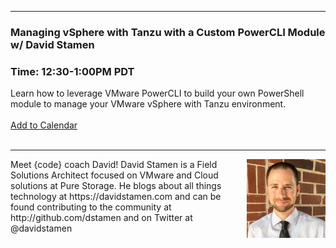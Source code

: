<style>
  .wrapper {margin-top:75px;}
  header {top:20px!important;
  .session-wrapper{border:1px solid #36373b; border-radius:5px; padding:20px; background-color:##D3D3D3;}
  
</style>
<hr/>

### **Managing vSphere with Tanzu with a Custom PowerCLI Module w/ David Stamen**
### **Time: 12:30-1:00PM PDT**
<div class="session-wrapper">
Learn how to leverage VMware PowerCLI to build your own PowerShell module to manage your VMware vSphere with Tanzu environment.<br>
<br> 
  <a title="Add to Calendar" class="addeventatc" data-id="lP5085502" href="https://www.addevent.com/event/lP5085502" target="_blank" rel="nofollow">Add to Calendar</a>
        <script type="text/javascript" src="https://addevent.com/libs/atc/1.6.1/atc.min.js" async defer></script>
</div>
<br> 
<hr/>
<img src="davidstamen.jpeg" alt="David Stamen" width="25%" align="right">
    
<p>Meet {code} coach David! David Stamen is a Field Solutions Architect focused on VMware and Cloud solutions at Pure Storage. He blogs about all things technology at https://davidstamen.com and can be found contributing to the community at http://github.com/dstamen and on Twitter at @davidstamen</p>


